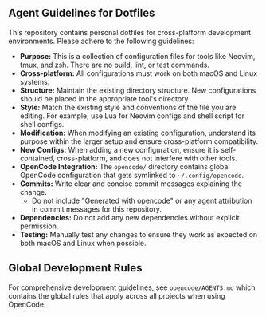 ## Agent Guidelines for Dotfiles

This repository contains personal dotfiles for cross-platform development environments. Please adhere to the following guidelines:

- **Purpose:** This is a collection of configuration files for tools like Neovim, tmux, and zsh. There are no build, lint, or test commands.
- **Cross-platform:** All configurations must work on both macOS and Linux systems.
- **Structure:** Maintain the existing directory structure. New configurations should be placed in the appropriate tool's directory.
- **Style:** Match the existing style and conventions of the file you are editing. For example, use Lua for Neovim configs and shell script for shell configs.
- **Modification:** When modifying an existing configuration, understand its purpose within the larger setup and ensure cross-platform compatibility.
- **New Configs:** When adding a new configuration, ensure it is self-contained, cross-platform, and does not interfere with other tools.
- **OpenCode Integration:** The `opencode/` directory contains global OpenCode configuration that gets symlinked to `~/.config/opencode`.
- **Commits:** Write clear and concise commit messages explaining the change.
    - Do not include "Generated with opencode" or any agent attribution in commit messages for this repository.
- **Dependencies:** Do not add any new dependencies without explicit permission.
- **Testing:** Manually test any changes to ensure they work as expected on both macOS and Linux when possible.

## Global Development Rules

For comprehensive development guidelines, see `opencode/AGENTS.md` which contains the global rules that apply across all projects when using OpenCode.
